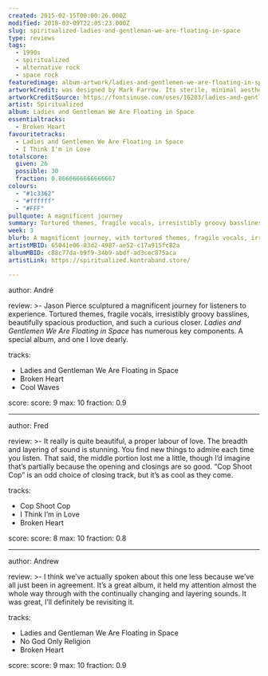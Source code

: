 ```yaml
---
created: 2015-02-15T00:00:26.000Z
modified: 2018-03-09T22:05:23.000Z
slug: spiritualized-ladies-and-gentleman-we-are-floating-in-space
type: reviews
tags:
  - 1990s
  - spiritualized
  - alternative rock
  - space rock
featuredimage: album-artwork/ladies-and-gentlemen-we-are-floating-in-space-spiritualized.jpg
artworkCredit: was designed by Mark Farrow. Its sterile, minimal aesthetic was made to resemble the packaging of prescription medicine. A 2009 edition of the album went so far as to package the songs in an enormous pill box, each song stored on a three-inch CD in an oversized blister pack.
artworkCreditSource: https://fontsinuse.com/uses/16203/ladies-and-gentlemen-we-are-floating-in-space
artist: Spiritualized
album: Ladies and Gentleman We Are Floating in Space
essentialtracks:
  - Broken Heart
favouritetracks:
  - Ladies and Gentlemen We Are Floating in Space
  - I Think I'm in Love
totalscore:
  given: 26
  possible: 30
  fraction: 0.8666666666666667
colours:
  - "#1c3362"
  - "#ffffff"
  - "#FFF"
pullquote: A magnificent journey
summary: Tortured themes, fragile vocals, irresistibly groovy basslines, beautifully spacious production, and such a curious closer. Ladies and Gentlemen We Are Floating in Space has numerous key components.
week: 3
blurb: A magnificent journey, with tortured themes, fragile vocals, irresistibly groovy basslines, beautifully spacious production, and such a curious closer.
artistMBID: 65041e06-83d2-4987-ae52-c17a915fc82a
albumMBID: c88c77da-b9f9-34b9-abdf-ad3cec875aca
artistLink: https://spiritualized.kontraband.store/

---
```


author: André

review: >-
  Jason Pierce sculptured a magnificent journey for listeners to experience. Tortured themes, fragile vocals, irresistibly groovy basslines, beautifully spacious production, and such a curious closer. *Ladies and Gentlemen We Are Floating in Space* has numerous key components. A special album, and one I love dearly.

tracks:
  - Ladies and Gentleman We Are Floating in Space
  - ­Broken Heart
  - ­Cool Waves

score:
  score: 9
  max: 10
  fraction: 0.9

---
author: Fred

review: >- 
  It really is quite beautiful, a proper labour of love. The breadth and layering of sound is stunning. You find new things to admire each time you listen. That said, the middle portion lost me a little, though I’d imagine that’s partially because the opening and closings are so good. “Cop Shoot Cop” is an odd choice of closing track, but it’s as cool as they come.

tracks:
  - Cop Shoot Cop
  - ­I Think I’m in Love
  - ­Broken Heart

score:
  score: 8
  max: 10
  fraction: 0.8

---
author: Andrew

review: >-
  I think we’ve actually spoken about this one less because we’ve all just been in agreement. It’s a great album, it held my attention almost the whole way through with the continually changing and layering sounds. It was great, I’ll definitely be revisiting it.

tracks:
  - Ladies and Gentleman We Are Floating in Space
  - ­No God Only Religion
  - ­Broken Heart

score:
  score: 9
  max: 10
  fraction: 0.9